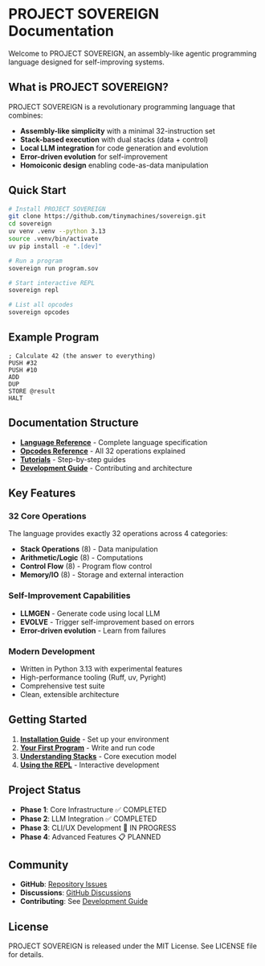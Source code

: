 # PROJECT SOVEREIGN Documentation

Welcome to PROJECT SOVEREIGN, an assembly-like agentic programming language designed for self-improving systems.

## What is PROJECT SOVEREIGN?

PROJECT SOVEREIGN is a revolutionary programming language that combines:
- **Assembly-like simplicity** with a minimal 32-instruction set
- **Stack-based execution** with dual stacks (data + control)
- **Local LLM integration** for code generation and evolution
- **Error-driven evolution** for self-improvement
- **Homoiconic design** enabling code-as-data manipulation

## Quick Start

```bash
# Install PROJECT SOVEREIGN
git clone https://github.com/tinymachines/sovereign.git
cd sovereign
uv venv .venv --python 3.13
source .venv/bin/activate
uv pip install -e ".[dev]"

# Run a program
sovereign run program.sov

# Start interactive REPL
sovereign repl

# List all opcodes
sovereign opcodes
```

## Example Program

```assembly
; Calculate 42 (the answer to everything)
PUSH #32
PUSH #10
ADD
DUP
STORE @result
HALT
```

## Documentation Structure

- **[Language Reference](reference/index.md)** - Complete language specification
- **[Opcodes Reference](reference/opcodes.md)** - All 32 operations explained
- **[Tutorials](tutorials/index.md)** - Step-by-step guides
- **[Development Guide](development/index.md)** - Contributing and architecture

## Key Features

### 32 Core Operations
The language provides exactly 32 operations across 4 categories:
- **Stack Operations** (8) - Data manipulation
- **Arithmetic/Logic** (8) - Computations
- **Control Flow** (8) - Program flow control
- **Memory/IO** (8) - Storage and external interaction

### Self-Improvement Capabilities
- **LLMGEN** - Generate code using local LLM
- **EVOLVE** - Trigger self-improvement based on errors
- **Error-driven evolution** - Learn from failures

### Modern Development
- Written in Python 3.13 with experimental features
- High-performance tooling (Ruff, uv, Pyright)
- Comprehensive test suite
- Clean, extensible architecture

## Getting Started

1. **[Installation Guide](tutorials/installation.md)** - Set up your environment
2. **[Your First Program](tutorials/first-program.md)** - Write and run code
3. **[Understanding Stacks](tutorials/stacks.md)** - Core execution model
4. **[Using the REPL](tutorials/repl.md)** - Interactive development

## Project Status

- **Phase 1**: Core Infrastructure ✅ COMPLETED
- **Phase 2**: LLM Integration ✅ COMPLETED  
- **Phase 3**: CLI/UX Development 🚧 IN PROGRESS
- **Phase 4**: Advanced Features 📋 PLANNED

## Community

- **GitHub**: [Repository Issues](https://github.com/tinymachines/sovereign/issues)
- **Discussions**: [GitHub Discussions](https://github.com/tinymachines/sovereign/discussions)
- **Contributing**: See [Development Guide](development/contributing.md)

## License

PROJECT SOVEREIGN is released under the MIT License. See LICENSE file for details.